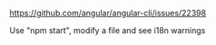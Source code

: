 https://github.com/angular/angular-cli/issues/22398

Use "npm start", modify a file and see i18n warnings
